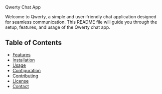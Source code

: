 Qwerty Chat App

Welcome to Qwerty, a simple and user-friendly chat application designed for seamless communication. This README file will guide you through the setup, features, and usage of the Qwerty chat app.

## Table of Contents

- [Features](#features)
- [Installation](#installation)
- [Usage](#usage)
- [Configuration](#configuration)
- [Contributing](#contributing)
- [License](#license)
- [Contact](#contact)
